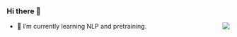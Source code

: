 
### Hi there 👋

<img align="right" src="https://github-readme-stats.vercel.app/api?username=XiaoqingNLP&show_icons=true&hide_title=true&theme=tokyonight&&hide_border=true" /> 

- 🌱 I’m currently learning NLP and pretraining.


